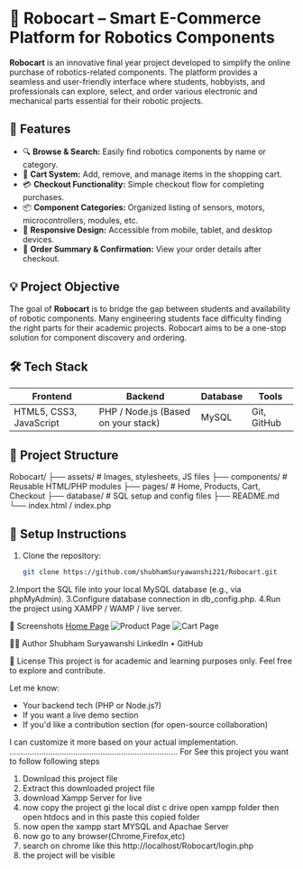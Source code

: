# 🤖 Robocart – Smart E-Commerce Platform for Robotics Components

**Robocart** is an innovative final year project developed to simplify the online purchase of robotics-related components. The platform provides a seamless and user-friendly interface where students, hobbyists, and professionals can explore, select, and order various electronic and mechanical parts essential for their robotic projects.

## 🚀 Features

- 🔍 **Browse & Search:** Easily find robotics components by name or category.
- 🛒 **Cart System:** Add, remove, and manage items in the shopping cart.
- 💳 **Checkout Functionality:** Simple checkout flow for completing purchases.
- 📦 **Component Categories:** Organized listing of sensors, motors, microcontrollers, modules, etc.
- 📱 **Responsive Design:** Accessible from mobile, tablet, and desktop devices.
- 🧾 **Order Summary & Confirmation:** View your order details after checkout.

## 💡 Project Objective

The goal of **Robocart** is to bridge the gap between students and availability of robotic components. Many engineering students face difficulty finding the right parts for their academic projects. Robocart aims to be a one-stop solution for component discovery and ordering.

## 🛠️ Tech Stack

| Frontend | Backend | Database | Tools |
|----------|---------|----------|-------|
| HTML5, CSS3, JavaScript | PHP / Node.js (Based on your stack) | MySQL | Git, GitHub |

## 📁 Project Structure
Robocart/
├── assets/ # Images, stylesheets, JS files
├── components/ # Reusable HTML/PHP modules
├── pages/ # Home, Products, Cart, Checkout
├── database/ # SQL setup and config files
├── README.md
└── index.html / index.php

## 🔧 Setup Instructions

1. Clone the repository:
   ```bash
   git clone https://github.com/shubhamSuryawanshi221/Robocart.git
2.Import the SQL file into your local MySQL database (e.g., via phpMyAdmin).
3.Configure database connection in db_config.php.
4.Run the project using XAMPP / WAMP / live server.

📸 Screenshots
[Home Page](assets/screenshots/home.png)
![Product Page](assets/screenshots/products.png)
![Cart Page](assets/screenshots/cart.png)

🧑‍💻 Author
Shubham Suryawanshi
LinkedIn • GitHub

📜 License
This project is for academic and learning purposes only.
Feel free to explore and contribute.

Let me know:
- Your backend tech (PHP or Node.js?)
- If you want a live demo section
- If you'd like a contribution section (for open-source collaboration)

I can customize it more based on your actual implementation.
..........................................................................
For See this project you want to follow following steps
1) Download this project file
2) Extract this downloaded project file
3) download Xampp Server for live
4) now copy the project gi the local dist c drive open xampp folder then open htdocs and in this paste this copied folder
5) now open the xampp start MYSQL and Apachae Server
6) now go to any browser(Chrome,Firefox,etc)
7) search on chrome like this http://localhost/Robocart/login.php
8) the project will be visible
   
